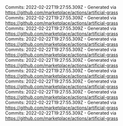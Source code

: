 Commits: 2022-02-22T19:27:55.309Z - Generated via https://github.com/marketplace/actions/artificial-grass
<br>
Commits: 2022-02-22T19:27:55.309Z - Generated via https://github.com/marketplace/actions/artificial-grass
<br>
Commits: 2022-02-22T19:27:55.309Z - Generated via https://github.com/marketplace/actions/artificial-grass
<br>
Commits: 2022-02-22T19:27:55.309Z - Generated via https://github.com/marketplace/actions/artificial-grass
<br>
Commits: 2022-02-22T19:27:55.309Z - Generated via https://github.com/marketplace/actions/artificial-grass
<br>
Commits: 2022-02-22T19:27:55.309Z - Generated via https://github.com/marketplace/actions/artificial-grass
<br>
Commits: 2022-02-22T19:27:55.309Z - Generated via https://github.com/marketplace/actions/artificial-grass
<br>
Commits: 2022-02-22T19:27:55.309Z - Generated via https://github.com/marketplace/actions/artificial-grass
<br>
Commits: 2022-02-22T19:27:55.309Z - Generated via https://github.com/marketplace/actions/artificial-grass
<br>
Commits: 2022-02-22T19:27:55.309Z - Generated via https://github.com/marketplace/actions/artificial-grass
<br>
Commits: 2022-02-22T19:27:55.309Z - Generated via https://github.com/marketplace/actions/artificial-grass
<br>
